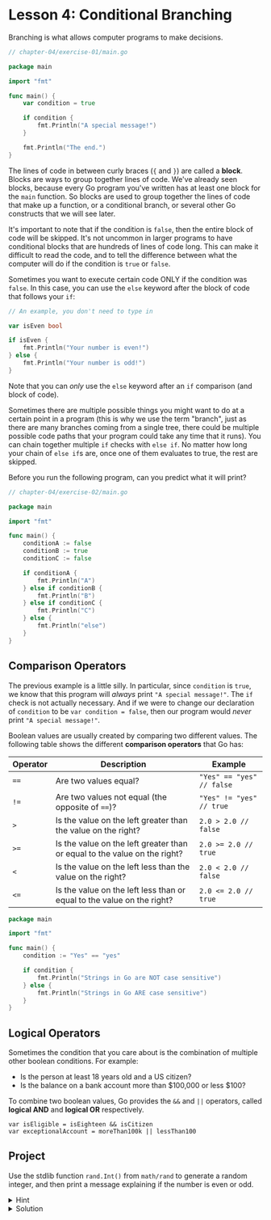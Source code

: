 # Lesson 4: Conditional Branching

Branching is what allows computer programs to make decisions.

```go
// chapter-04/exercise-01/main.go

package main

import "fmt"

func main() {
    var condition = true

    if condition {
        fmt.Println("A special message!")
    }

    fmt.Println("The end.")
}
```

The lines of code in between curly braces (`{` and `}`) are called a **block**.
Blocks are ways to group together lines of code. We've already seen blocks,
because every Go program you've written has at least one block for the `main`
function. So blocks are used to group together the lines of code that make up
a function, or a conditional branch, or several other Go constructs that we
will see later.

It's important to note that if the condition is `false`, then the entire block
of code will be skipped. It's not uncommon in larger programs to have
conditional blocks that are hundreds of lines of code long. This can make it
difficult to read the code, and to tell the difference between what the
computer will do if the condition is `true` or `false`.

Sometimes you want to execute certain code ONLY if the condition was `false`.
In this case, you can use the `else` keyword after the block of code that
follows your `if`:

```go
// An example, you don't need to type in

var isEven bool

if isEven {
    fmt.Println("Your number is even!")
} else {
    fmt.Println("Your number is odd!")
}
```

Note that you can *only* use the `else` keyword after an `if` comparison (and
block of code).

Sometimes there are multiple possible things you might want to do at a certain
point in a program (this is why we use the term "branch", just as there are
many branches coming from a single tree, there could be multiple possible code
paths that your program could take any time that it runs). You can chain
together multiple `if` checks with `else if`. No matter how long your chain of
`else if`s are, once one of them evaluates to true, the rest are skipped.

Before you run the following program, can you predict what it will print?

```go
// chapter-04/exercise-02/main.go

package main

import "fmt"

func main() {
    conditionA := false
    conditionB := true
    conditionC := false

    if conditionA {
        fmt.Println("A")
    } else if conditionB {
        fmt.Println("B")
    } else if conditionC {
        fmt.Println("C")
    } else {
        fmt.Println("else")
    }
}
```

## Comparison Operators

The previous example is a little silly. In particular, since `condition` is
`true`, we know that this program will *always* print `"A special message!"`.
The `if` check is not actually necessary. And if we were to change our
declaration of `condition` to be `var condition = false`, then our program
would *never* print `"A special message!"`.

Boolean values are usually created by comparing two different values. The
following table shows the different **comparison operators** that Go has:

|Operator|Description|Example|
|--|--|--|
|`==`|Are two values equal?|`"Yes" == "yes" // false`|
|`!=`|Are two values not equal (the opposite of `==`)?|`"Yes" != "yes" // true`|
|`>`|Is the value on the left greater than the value on the right?|`2.0 > 2.0 // false`|
|`>=`|Is the value on the left greater than or equal to the value on the right?|`2.0 >= 2.0 // true`|
|`<`|Is the value on the left less than the value on the right?|`2.0 < 2.0 // false`|
|`<=`|Is the value on the left less than or equal to the value on the right?|`2.0 <= 2.0 // true`|

```go
package main

import "fmt"

func main() {
    condition := "Yes" == "yes"

    if condition {
        fmt.Println("Strings in Go are NOT case sensitive")
    } else {
        fmt.Println("Strings in Go ARE case sensitive")
    }
}
```

## Logical Operators

Sometimes the condition that you care about is the combination of multiple
other boolean conditions. For example:

- Is the person at least 18 years old and a US citizen?
- Is the balance on a bank account more than $100,000 or less $100?

To combine two boolean values, Go provides the `&&` and `||` operators, called
**logical AND** and **logical OR** respectively.

```
var isEligible = isEighteen && isCitizen
var exceptionalAccount = moreThan100k || lessThan100
```

## Project

Use the stdlib function `rand.Int()` from `math/rand` to generate a random
integer, and then print a message explaining if the number is even or odd.

<details>
<summary>Hint</summary>
Think back to chapter-02/exercise-02 on arithmetic.
</details>

<details>
<summary>Solution</summary>
```go


```
</details>
